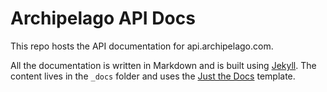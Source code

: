 # Archipelago API Docs
This repo hosts the API documentation for api.archipelago.com.

All the documentation is written in Markdown and is built using [Jekyll](https://jekyllrb.com/).
The content lives in the `_docs` folder and uses the [Just the Docs](https://just-the-docs.github.io/just-the-docs/) template.
